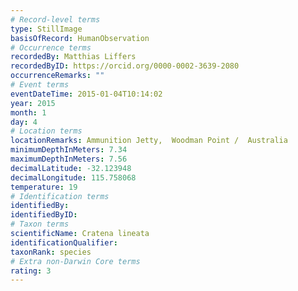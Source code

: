 ```yaml
---
# Record-level terms
type: StillImage
basisOfRecord: HumanObservation
# Occurrence terms
recordedBy: Matthias Liffers
recordedByID: https://orcid.org/0000-0002-3639-2080
occurrenceRemarks: ""
# Event terms
eventDateTime: 2015-01-04T10:14:02
year: 2015
month: 1
day: 4
# Location terms
locationRemarks: Ammunition Jetty,  Woodman Point /  Australia
minimumDepthInMeters: 7.34
maximumDepthInMeters: 7.56
decimalLatitude: -32.123948
decimalLongitude: 115.758068
temperature: 19
# Identification terms
identifiedBy: 
identifiedByID: 
# Taxon terms
scientificName: Cratena lineata
identificationQualifier: 
taxonRank: species
# Extra non-Darwin Core terms
rating: 3
---
```

